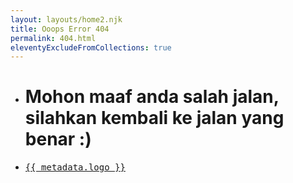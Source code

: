 ```yaml
---
layout: layouts/home2.njk
title: Ooops Error 404
permalink: 404.html
eleventyExcludeFromCollections: true
---
```

<ul class="postlist">
<li class="postlist-item left-side"><h1>Mohon maaf anda salah jalan, silahkan kembali ke jalan yang benar :)</h1></li>
<li class="postlist-item right-side"><pre><a href="{{ '/' | url }}" title="Beranda">{{ metadata.logo }}</a></pre></li>
</ul>

